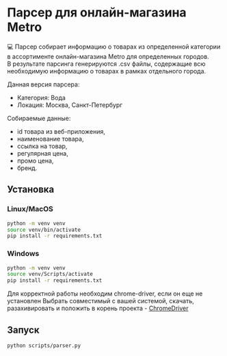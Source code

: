 # Парсер для онлайн-магазина Metro

 💻 Парсер собирает информацию о товарах из определенной категории в ассортименте онлайн-магазина Metro для определенных городов.  
В результате парсинга генерируются .csv файлы, содержащие всю необходимую информацию о товарах в рамках отдельного города.
    
Данная версия парсера:
- Категория: Вода
- Локация: Москва, Санкт-Петербург

Собираемые данные:
- id товара из веб-приложения, 
- наименование товара, 
- ссылка на товар, 
- регулярная цена, 
- промо цена, 
- бренд.


## Установка  
### Linux/MacOS
```sh
python -m venv venv  
source venv/bin/activate   
pip install -r requirements.txt  
```
### Windows  
```sh
python -m venv venv
source venv/Scripts/activate 
pip install -r requirements.txt
```
Для корректной работы необходим chrome-driver, если он еще не установлен
Выбрать совместимый с вашей системой, скачать, разахивировать и положить в корень проекта - [ChromeDriver](https://googlechromelabs.github.io/chrome-for-testing/#stable)  
## Запуск
```sh
python scripts/parser.py
```